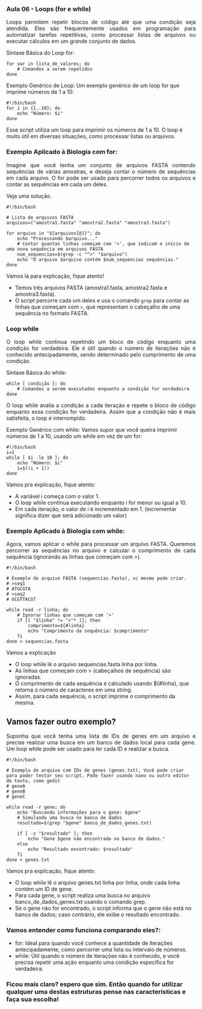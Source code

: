 ### Aula 06 - Loops (for e while)
<p align="justify">Loops permitem repetir blocos de código até que uma condição seja atendida. Eles são frequentemente usados em programação para automatizar tarefas repetitivas, como processar listas de arquivos ou executar cálculos em um grande conjunto de dados.</p>

Sintaxe Básica do Loop for:

```
for var in lista_de_valores; do
    # Comandos a serem repetidos
done
```
Exemplo Genérico de Loop:
Um exemplo genérico de um loop for que imprime números de 1 a 10:

```
#!/bin/bash
for i in {1..10}; do
    echo "Número: $i"
done
```
Esse script utiliza um loop para imprimir os números de 1 a 10. O loop é muito útil em diversas situações, como processar listas ou arquivos.

### Exemplo Aplicado à Biologia com for:
<p align="justify">Imagine que você tenha um conjunto de arquivos FASTA contendo sequências de várias amostras, e deseja contar o número de sequências em cada arquivo. O for pode ser usado para percorrer todos os arquivos e contar as sequências em cada um deles.</p>
Veja uma solução.

```
#!/bin/bash

# Lista de arquivos FASTA
arquivos=("amostra1.fasta" "amostra2.fasta" "amostra3.fasta")

for arquivo in "${arquivos[@]}"; do
    echo "Processando $arquivo..."
    # Contar quantas linhas começam com '>', que indicam o início de uma nova sequência em arquivos FASTA
    num_sequencias=$(grep -c "^>" "$arquivo")
    echo "O arquivo $arquivo contém $num_sequencias sequências."
done
```
Vamos lá para explicação, fique atento!
- Temos três arquivos FASTA (amostra1.fasta, amostra2.fasta e amostra3.fasta).
- O script percorre cada um deles e usa o comando `grep` para contar as linhas que começam com `>`, que representam o cabeçalho de uma sequência no formato FASTA.

### Loop while
<p align="justify">O loop while continua repetindo um bloco de código enquanto uma condição for verdadeira. Ele é útil quando o número de iterações não é conhecido antecipadamente, sendo determinado pelo cumprimento de uma condição.</p>

Sintaxe Básica do while:

```
while [ condição ]; do
    # Comandos a serem executados enquanto a condição for verdadeira
done
```
<p align="justify">O loop while avalia a condição a cada iteração e repete o bloco de código enquanto essa condição for verdadeira. Assim que a condição não é mais satisfeita, o loop é interrompido.</p>

Exemplo Genérico com while:
Vamos supor que você queira imprimir números de 1 a 10, usando um while em vez de um for:

```
#!/bin/bash
i=1
while [ $i -le 10 ]; do
    echo "Número: $i"
    i=$((i + 1))
done
```
Vamos pra explicação, fique atento: 
- A variável i começa com o valor 1.
- O loop while continua executando enquanto i for menor ou igual a 10.
- Em cada iteração, o valor de i é incrementado em 1. (incrementar significa dizer que será adicionado um valor)

### Exemplo Aplicado à Biologia com while:
<p align="justify">Agora, vamos aplicar o while para processar um arquivo FASTA. Queremos percorrer as sequências no arquivo e calcular o comprimento de cada sequência (ignorando as linhas que começam com >).</p>

```
#!/bin/bash

# Exemplo de arquivo FASTA (sequencias.fasta), vc mesmo pode criar.
# >seq1
# ATGCGTA
# >seq2
# GCGTTACGT

while read -r linha; do
    # Ignorar linhas que começam com '>'
    if [[ "$linha" != ">"* ]]; then
        comprimento=${#linha}
        echo "Comprimento da sequência: $comprimento"
    fi
done < sequencias.fasta
```
Vamos a explicação
- O loop while lê o arquivo sequencias.fasta linha por linha.
- As linhas que começam com > (cabeçalhos de sequência) são ignoradas.
- O comprimento de cada sequência é calculado usando ${#linha}, que retorna o número de caracteres em uma string.
- Assim, para cada sequência, o script imprime o comprimento da mesma.

## Vamos fazer outro exemplo?
<p align="justify">Suponha que você tenha uma lista de IDs de genes em um arquivo e precise realizar uma busca em um banco de dados local para cada gene. Um loop while pode ser usado para ler cada ID e realizar a busca.</p>

```
#!/bin/bash

# Exemplo de arquivo com IDs de genes (genes.txt), Você pode criar para poder testar seu script. Pode fazer usando nano ou outro editor de texto, como gedit
# geneA
# geneB
# geneC

while read -r gene; do
    echo "Buscando informações para o gene: $gene"
    # Simulando uma busca no banco de dados
    resultado=$(grep "$gene" banco_de_dados_genes.txt)
    
    if [ -z "$resultado" ]; then
        echo "Gene $gene não encontrado no banco de dados."
    else
        echo "Resultado encontrado: $resultado"
    fi
done < genes.txt
```
Vamos pra explicação, fique atento:
- O loop while lê o arquivo genes.txt linha por linha, onde cada linha contém um ID de gene.
- Para cada gene, o script realiza uma busca no arquivo banco_de_dados_genes.txt usando o comando grep.
- Se o gene não for encontrado, o script informa que o gene não está no banco de dados; caso contrário, ele exibe o resultado encontrado.

### Vamos entender como funciona comparando eles?:

- for: Ideal para quando você conhece a quantidade de iterações antecipadamente, como percorrer uma lista ou intervalo de números.
- while: Útil quando o número de iterações não é conhecido, e você precisa repetir uma ação enquanto uma condição específica for verdadeira.

### Ficou mais claro? espero que sim. Então quando for utilizar qualquer uma destas estruturas pense nas características e faça sua escolha!
